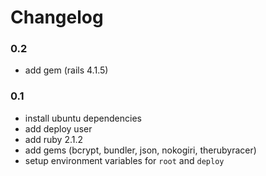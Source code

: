 # Changelog

### 0.2

* add gem (rails 4.1.5)

### 0.1

* install ubuntu dependencies
* add deploy user
* add ruby 2.1.2
* add gems (bcrypt, bundler, json, nokogiri, therubyracer)
* setup environment variables for `root` and `deploy`
